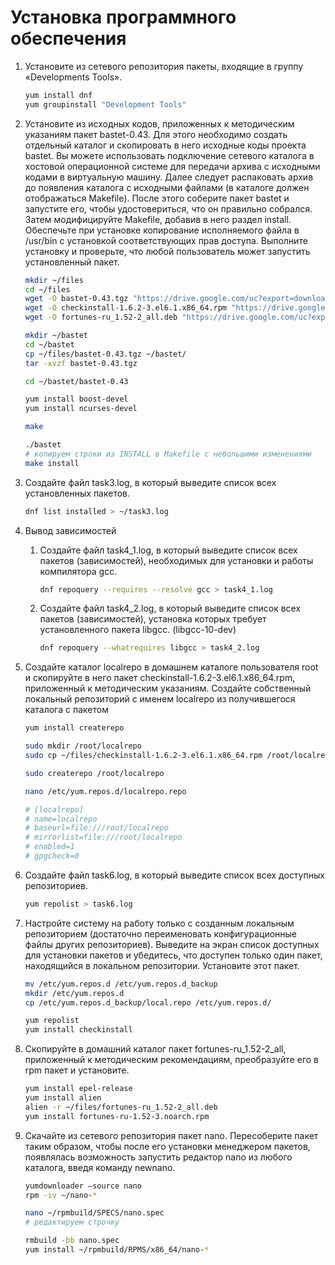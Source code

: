 # Установка программного обеспечения

1. Установите из сетевого репозитория пакеты, входящие в группу «Developments Tools».
    
    ```bash
    yum install dnf
    yum groupinstall "Development Tools"
    ```


2. Установите из исходных кодов, приложенных к методическим указаниям пакет bastet-0.43. Для этого
необходимо создать отдельный каталог и скопировать в него исходные коды проекта bastet. Вы
можете использовать подключение сетевого каталога в хостовой операционной системе для передачи
архива с исходными кодами в виртуальную машину. Далее следует распаковать архив до появления
каталога с исходными файлами (в каталоге должен отображаться Makefile). После этого соберите
пакет bastet и запустите его, чтобы удостовериться, что он правильно собрался. Затем модифицируйте
Makefile, добавив в него раздел install. Обеспечьте при установке копирование исполняемого файла в
/usr/bin с установкой соответствующих прав доступа. Выполните установку и проверьте, что любой
пользователь может запустить установленный пакет.
    
    ```bash
    mkdir ~/files
    cd ~/files
    wget -O bastet-0.43.tgz "https://drive.google.com/uc?export=download&id=1LE6m1N-L9Hct-_7o8sT6yt36d5qINvXr"
    wget -O checkinstall-1.6.2-3.el6.1.x86_64.rpm "https://drive.google.com/uc?export=download&id=140vx_oVN7S0iQQpWb1Zzc5Nbat6lgWTJ"
    wget -O fortunes-ru_1.52-2_all.deb "https://drive.google.com/uc?export=download&id=13FeNRsvntSF_QDBtUFcP8aBIWjwaXh26"
    ```

    ```bash
    mkdir ~/bastet
    cd ~/bastet
    cp ~/files/bastet-0.43.tgz ~/bastet/
    tar -xvzf bastet-0.43.tgz

    cd ~/bastet/bastet-0.43

    yum install boost-devel
    yum install ncurses-devel

    make

    ./bastet
    # копируем строки из INSTALL в Makefile с небольшими изменениями
    make install
    ```

3. Создайте файл task3.log, в который выведите список всех установленных пакетов.

    ```bash
    dnf list installed > ~/task3.log
    ```

4. Вывод зависимостей

    1. Создайте файл task4_1.log, в который выведите список всех пакетов (зависимостей), необходимых для установки и работы компилятора gcc. 

        ```bash
        dnf repoquery --requires --resolve gcc > task4_1.log
        ```

    2. Создайте файл task4_2.log, в который выведите список
    всех пакетов (зависимостей), установка которых требует установленного пакета libgcc. (libgcc-10-dev)

        ```bash
        dnf repoquery --whatrequires libgcc > task4_2.log
        ```

5. Создайте каталог localrepo в домашнем каталоге пользователя root и скопируйте в него пакет
checkinstall-1.6.2-3.el6.1.x86_64.rpm, приложенный к методическим указаниям. 
Создайте собственный локальный репозиторий с именем localrepo из получившегося каталога с пакетом


    ```bash
    yum install createrepo

    sudo mkdir /root/localrepo
    sudo cp ~/files/checkinstall-1.6.2-3.el6.1.x86_64.rpm /root/localrepo/checkinstall-1.6.2-3.e16.1.x86_64.rpm

    sudo createrepo /root/localrepo

    nano /etc/yum.repos.d/localrepo.repo
    
    # [localrepo]
    # name=localrepo
    # baseurl=file:///root/localrepo
    # mirrorlist=file:///root/localrepo
    # enabled=1
    # gpgcheck=0

    ```

6. Создайте файл task6.log, в который выведите список всех доступных репозиториев.

    ```bash
    yum repolist > task6.log
    ```

7. Настройте систему на работу только с созданным локальным репозиторием (достаточно переименовать
конфигурационные файлы других репозиториев). Выведите на экран список доступных для установки
пакетов и убедитесь, что доступен только один пакет, находящийся в локальном репозитории. Установите
этот пакет.

    ```bash
    mv /etc/yum.repos.d /etc/yum.repos.d_backup
    mkdir /etc/yum.repos.d
    cp /etc/yum.repos.d_backup/local.repo /etc/yum.repos.d/

    yum repolist
    yum install checkinstall
    ```

8. Скопируйте в домашний каталог пакет fortunes-ru_1.52-2_all, приложенный к методическим
рекомендациям, преобразуйте его в rpm пакет и установите.

    ```bash
    yum install epel-release
    yum install alien
    alien -r ~/files/fortunes-ru_1.52-2_all.deb
    yum install fortunes-ru-1.52-3.noarch.rpm
    ```

9. Скачайте из сетевого репозитория пакет nano. Пересоберите пакет таким образом, чтобы после его
установки менеджером пакетов, появлялась возможность запустить редактор nano из любого каталога,
введя команду newnano.

    ```bash
    yumdownloader —source nano
    rpm -iv ~/nano-*
    
    nano ~/rpmbuild/SPECS/nano.spec
    # редактируем строчку  

    rmbuild -bb nano.spec
    yum install ~/rpmbuild/RPMS/x86_64/nano-*
    ```




    





